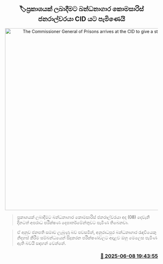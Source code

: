 <p align='center'><b><h2 align='center' title='The Commissioner General of Prisons arrives at the CID to give a statement'>🏷ප්‍රකාශයක් ලබාදීමට බන්ධනාගාර කොමසාරිස් ජනරාල්වරයා CID යට පැමිණෙයි</h2></b></p>
<p align='center'><img src='https://helakuru.sgp1.cdn.digitaloceanspaces.com/esana/images/lib/cid[1].jpg' width='600' alt='The Commissioner General of Prisons arrives at the CID to give a statement'></p>

> ප්‍රකාශයක් ලබාදීමට බන්ධනාගාර කොමසාරිස් ජනරාල්වරයා අද (08) දෙවැනි දිනටත් අපරාධ පරීක්ෂණ දෙපාර්තමේන්තුවට පැමිණ තිබෙනවා.

> ඒ අනුව ජනපති සමාව ලැබුණු බව පවසමින්, අනුරාධපුර බන්ධනාගාර රැඳවියෙකු නිදහස් කිරීම සම්බන්ධයෙන් සිදුකරන පරීක්ෂණවලට අදාළව ඔහු මෙලෙස පැමිණ ඇති බවයි සඳහන් වෙන්නේ.



<h3 align='right'><a href='https://www.helakuru.lk/esana/p/110820/'>📅 2025-06-08 19:43:55</a></h3>
